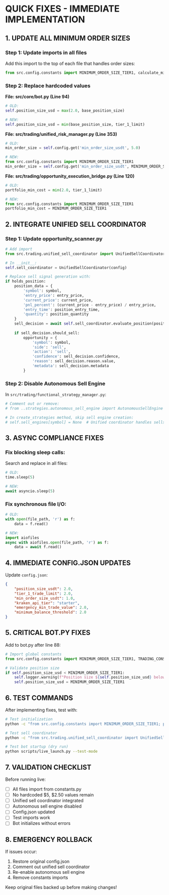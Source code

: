 # QUICK FIXES - IMMEDIATE IMPLEMENTATION

## 1. UPDATE ALL MINIMUM ORDER SIZES

### Step 1: Update imports in all files
Add this import to the top of each file that handles order sizes:
```python
from src.config.constants import MINIMUM_ORDER_SIZE_TIER1, calculate_minimum_cost
```

### Step 2: Replace hardcoded values

**File: src/core/bot.py (Line 94)**
```python
# OLD:
self.position_size_usd = max(2.0, base_position_size)

# NEW:
self.position_size_usd = min(base_position_size, tier_1_limit)
```

**File: src/trading/unified_risk_manager.py (Line 353)**
```python
# OLD:
min_order_size = self.config.get('min_order_size_usdt', 5.0)

# NEW:
from src.config.constants import MINIMUM_ORDER_SIZE_TIER1
min_order_size = self.config.get('min_order_size_usdt', MINIMUM_ORDER_SIZE_TIER1)
```

**File: src/trading/opportunity_execution_bridge.py (Line 120)**
```python
# OLD:
portfolio_min_cost = min(2.0, tier_1_limit)

# NEW:
from src.config.constants import MINIMUM_ORDER_SIZE_TIER1
portfolio_min_cost = MINIMUM_ORDER_SIZE_TIER1
```

## 2. INTEGRATE UNIFIED SELL COORDINATOR

### Step 1: Update opportunity_scanner.py
```python
# Add import
from src.trading.unified_sell_coordinator import UnifiedSellCoordinator

# In __init__:
self.sell_coordinator = UnifiedSellCoordinator(config)

# Replace sell signal generation with:
if holds_position:
    position_data = {
        'symbol': symbol,
        'entry_price': entry_price,
        'current_price': current_price,
        'pnl_percent': (current_price - entry_price) / entry_price,
        'entry_time': position_entry_time,
        'quantity': position_quantity
    }
    sell_decision = await self.sell_coordinator.evaluate_position(position_data)
    
    if sell_decision.should_sell:
        opportunity = {
            'symbol': symbol,
            'side': 'sell',
            'action': 'sell',
            'confidence': sell_decision.confidence,
            'reason': sell_decision.reason.value,
            'metadata': sell_decision.metadata
        }
```

### Step 2: Disable Autonomous Sell Engine
In `src/trading/functional_strategy_manager.py`:
```python
# Comment out or remove:
# from ..strategies.autonomous_sell_engine import AutonomousSellEngine

# In create_strategies method, skip sell engine creation:
# self.sell_engines[symbol] = None  # Unified coordinator handles sells
```

## 3. ASYNC COMPLIANCE FIXES

### Fix blocking sleep calls:
Search and replace in all files:
```python
# OLD:
time.sleep(5)

# NEW:
await asyncio.sleep(5)
```

### Fix synchronous file I/O:
```python
# OLD:
with open(file_path, 'r') as f:
    data = f.read()

# NEW:
import aiofiles
async with aiofiles.open(file_path, 'r') as f:
    data = await f.read()
```

## 4. IMMEDIATE CONFIG.JSON UPDATES

Update `config.json`:
```json
{
    "position_size_usdt": 2.0,
    "tier_1_trade_limit": 2.0,
    "min_order_size_usdt": 1.0,
    "kraken_api_tier": "starter",
    "emergency_min_trade_value": 2.0,
    "minimum_balance_threshold": 2.0
}
```

## 5. CRITICAL BOT.PY FIXES

Add to bot.py after line 88:
```python
# Import global constants
from src.config.constants import MINIMUM_ORDER_SIZE_TIER1, TRADING_CONSTANTS

# Validate position size
if self.position_size_usd < MINIMUM_ORDER_SIZE_TIER1:
    self.logger.warning(f"Position size ${self.position_size_usd} below minimum ${MINIMUM_ORDER_SIZE_TIER1}, adjusting...")
    self.position_size_usd = MINIMUM_ORDER_SIZE_TIER1
```

## 6. TEST COMMANDS

After implementing fixes, test with:
```bash
# Test initialization
python -c "from src.config.constants import MINIMUM_ORDER_SIZE_TIER1; print(f'Min order: ${MINIMUM_ORDER_SIZE_TIER1}')"

# Test sell coordinator
python -c "from src.trading.unified_sell_coordinator import UnifiedSellCoordinator; print('Sell coordinator imported successfully')"

# Test bot startup (dry run)
python scripts/live_launch.py --test-mode
```

## 7. VALIDATION CHECKLIST

Before running live:
- [ ] All files import from constants.py
- [ ] No hardcoded $5, $2.50 values remain
- [ ] Unified sell coordinator integrated
- [ ] Autonomous sell engine disabled
- [ ] Config.json updated
- [ ] Test imports work
- [ ] Bot initializes without errors

## 8. EMERGENCY ROLLBACK

If issues occur:
1. Restore original config.json
2. Comment out unified sell coordinator
3. Re-enable autonomous sell engine
4. Remove constants imports

Keep original files backed up before making changes!